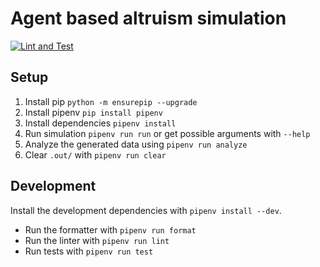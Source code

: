 # Agent based altruism simulation

[![Lint and Test](https://github.com/koerners/thesis-simulation/actions/workflows/pytest.yml/badge.svg?branch=main)](https://github.com/koerners/thesis-simulation/actions/workflows/pytest.yml)

## Setup
1. Install pip ```python -m ensurepip --upgrade```
2. Install pipenv ```pip install pipenv```
3. Install dependencies ```pipenv install```
4. Run simulation ```pipenv run run``` or get possible arguments with ```--help```
5. Analyze the generated data using ```pipenv run analyze```
6. Clear ```.out/``` with ```pipenv run clear```

## Development
Install the development dependencies with ```pipenv install --dev```.
- Run the formatter with ```pipenv run format```
- Run the linter with ```pipenv run lint```
- Run tests with ```pipenv run test```
